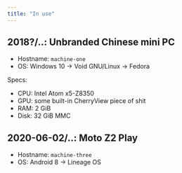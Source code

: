 ```yaml
---
title: "In use"
---
```


## 2018?/..: Unbranded Chinese mini PC

* Hostname: `machine-one`
* OS: Windows 10 -> Void GNU/Linux -> Fedora

Specs:

* CPU: Intel Atom x5-Z8350
* GPU: some built-in CherryView piece of shit
* RAM: 2 GiB
* Disk: 32 GiB MMC

## 2020-06-02/..: Moto Z2 Play

* Hostname: `machine-three`
* OS: Android 8 -> Lineage OS

